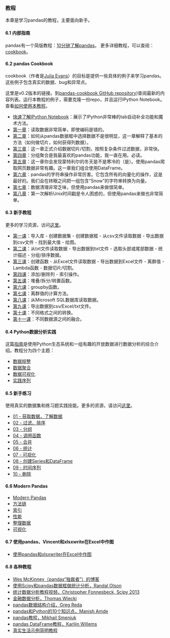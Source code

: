 ### 教程

本章是学习pandas的教程，主要面向新手。

#### 6.1 内部指南

pandas有一个简版教程：[10分钟了解pandas](http://pandas.pydata.org/pandas-docs/version/0.23/10min.html#min)。
更多详细教程，可以查阅：[cookbook](http://pandas.pydata.org/pandas-docs/version/0.23/cookbook.html#cookbook)。


#### 6.2 pandas Cookbook

cookbook（作者是[Julia Evans](https://jvns.ca/)）的目标是提供一些具体的例子来学习pandas。这些例子包含真实的数据、bug和异常点。

这里是v0.2版本的链接。到[pandas-cookbook GitHub repository](http://github.com/jvns/pandas-cookbook))查阅最新的内容列表。运行本教程的例子，需要克隆一份repo，并且运行IPython Notebook。查看[如何使用本教程](https://github.com/jvns/pandas-cookbook#how-to-use-this-cookbook)。

- [快速了解IPython Notebook](http://nbviewer.jupyter.org/github/jvns/pandas-cookbook/blob/v0.1/cookbook/A%20quick%20tour%20of%20IPython%20Notebook.ipynb)：展示了IPython非常棒的tab自动补全功能和魔术方法。
- [第一章](http://nbviewer.ipython.org/github/jvns/pandas-cookbook/blob/v0.1/cookbook/Chapter%201%20-%20Reading%20from%20a%20CSV.ipynb)：读取数据非常简单，即使编码是错的。
- [第二章](http://nbviewer.ipython.org/github/jvns/pandas-cookbook/blob/v0.1/cookbook/Chapter%202%20-%20Selecting%20data%20&%20finding%20the%20most%20common%20complaint%20type.ipynb)：如何从pandas数据框中选择数据不是很明显，这一章解释了基本的方法（如何做切片，如何获得列数据）。
- [第三章](http://nbviewer.jupyter.org/github/jvns/pandas-cookbook/blob/v0.1/cookbook/Chapter%203%20-%20Which%20borough%20has%20the%20most%20noise%20complaints%3F%20%28or%2C%20more%20selecting%20data%29.ipynb)：这一章正式介绍数据切片/切割，按照复杂条件过滤数据，非常快。
- [第四章](http://nbviewer.ipython.org/github/jvns/pandas-cookbook/blob/v0.1/cookbook/Chapter%204%20-%20Find%20out%20on%20which%20weekday%20people%20bike%20the%20most%20with%20groupby%20and%20aggregate.ipynb)：分组聚合是我最喜欢的pandas功能，我一直在用。必读。
- [第五章](http://nbviewer.jupyter.org/github/jvns/pandas-cookbook/blob/v0.1/cookbook/Chapter%205%20-%20Combining%20dataframes%20and%20scraping%20Canadian%20weather%20data.ipynb)：这一章你会发现蒙特利尔的冬天是不是寒冷的（是）。使用pandas爬取网页数据非常有趣。这一章我们组合使用DataFrame。
- [第六章](http://nbviewer.jupyter.org/github/jvns/pandas-cookbook/blob/v0.1/cookbook/Chapter%206%20-%20String%20operations%21%20Which%20month%20was%20the%20snowiest%3F.ipynb)：pandas的字符串操作非常厉害。它包含所有的向量化的操作，这是最好的。我们会在转眼之间把一组包含“Snow”的字符串转换为向量。
- [第七章](http://nbviewer.jupyter.org/github/jvns/pandas-cookbook/blob/v0.1/cookbook/Chapter%207%20-%20Cleaning%20up%20messy%20data.ipynb)：数据清理非常乏味，但使用pandas来做很简单。
- [第八章](http://nbviewer.jupyter.org/github/jvns/pandas-cookbook/blob/v0.1/cookbook/Chapter%208%20-%20How%20to%20deal%20with%20timestamps.ipynb)：第一次解析Unix时间戳是令人困惑的，但使用pandas来做也非常简单。

#### 6.3 新手教程

更多的学习资源，访问[这里](https://bitbucket.org/hrojas/learn-pandas)。
- [第一课](http://nbviewer.jupyter.org/urls/bitbucket.org/hrojas/learn-pandas/raw/master/lessons/01%20-%20Lesson.ipynb)：导入库 - 创建数据集 - 创建数据框 - 从csv文件读取数据 - 导出数据到csv文件 - 找到最大值 - 绘图。 
- [第二课](http://nbviewer.jupyter.org/urls/bitbucket.org/hrojas/learn-pandas/raw/master/lessons/01%20-%20Lesson.ipynb)：从txt文件读取数据 - 导出数据到txt文件 - 选取头部或尾部数据 - 统计描述 - 分组/排序数据。
- [第三课](http://nbviewer.jupyter.org/urls/bitbucket.org/hrojas/learn-pandas/raw/master/lessons/03%20-%20Lesson.ipynb)：创建函数 - 从Excel文件读取数据 - 导出数据到Excel文件 - 离群值 - Lambda函数 - 数据切片/切割。
- [第四课](http://nbviewer.jupyter.org/urls/bitbucket.org/hrojas/learn-pandas/raw/master/lessons/04%20-%20Lesson.ipynb)：添加/删除列 - 索引操作。
- [第五课](http://nbviewer.jupyter.org/urls/bitbucket.org/hrojas/learn-pandas/raw/master/lessons/05%20-%20Lesson.ipynb)：堆叠/拆分/转置函数。
- [第六课](http://nbviewer.jupyter.org/urls/bitbucket.org/hrojas/learn-pandas/raw/master/lessons/06%20-%20Lesson.ipynb)：groupby函数。
- [第七课](http://nbviewer.jupyter.org/urls/bitbucket.org/hrojas/learn-pandas/raw/master/lessons/07%20-%20Lesson.ipynb)：离群值的计算方法。
- [第八课](http://nbviewer.jupyter.org/urls/bitbucket.org/hrojas/learn-pandas/raw/master/lessons/08%20-%20Lesson.ipynb)：从Microsoft SQL数据库读取数据。
- [第九课](http://nbviewer.jupyter.org/urls/bitbucket.org/hrojas/learn-pandas/raw/master/lessons/09%20-%20Lesson.ipynb)：导出数据到csv/Excel/txt文件。
- [第十课](http://nbviewer.jupyter.org/urls/bitbucket.org/hrojas/learn-pandas/raw/master/lessons/10%20-%20Lesson.ipynb)：不同格式之间的转换。
- [第十一课](http://nbviewer.jupyter.org/urls/bitbucket.org/hrojas/learn-pandas/raw/master/lessons/11%20-%20Lesson.ipynb)：不同数据源之间的融合。


#### 6.4 Python数据分析实践

这篇[指南](http://wavedatalab.github.io/datawithpython/)是使用Python生态系统和一组有趣的开放数据进行数据分析的综合介绍。教程分为四个主题：
- [数据规整](http://wavedatalab.github.io/datawithpython/munge.html)
- [数据聚合](http://wavedatalab.github.io/datawithpython/aggregate.html)
- [数据可视化](http://wavedatalab.github.io/datawithpython/visualize.html)
- [实践序列](http://wavedatalab.github.io/datawithpython/timeseries.html)

#### 6.5 新手练习
使用真实的数据集和练习题实践技能。更多的资源，请访问[这里](https://github.com/guipsamora/pandas_exercises)。
- [01 - 获取数据，了解数据](https://github.com/guipsamora/pandas_exercises/tree/master/01_Getting_%26_Knowing_Your_Data)
- [02 - 过滤、排序](https://github.com/guipsamora/pandas_exercises/tree/master/02_Filtering_%26_Sorting)
- [03 - 分组](https://github.com/guipsamora/pandas_exercises/tree/master/03_Grouping)
- [04 - 调用函数](https://github.com/guipsamora/pandas_exercises/tree/master/04_Apply)
- [05 - 合并](https://github.com/guipsamora/pandas_exercises/tree/master/05_Merge)
- [06 - 统计](https://github.com/guipsamora/pandas_exercises/tree/master/06_Stats)
- [07 - 可视化](https://github.com/guipsamora/pandas_exercises/tree/master/07_Visualization)
- [08 - 创建Series和DataFrame](https://github.com/guipsamora/pandas_exercises/tree/master/08_Creating_Series_and_DataFrames/Pokemon)
- [09 - 时间序列](https://github.com/guipsamora/pandas_exercises/tree/master/09_Time_Series)
- [10 - 删除](https://github.com/guipsamora/pandas_exercises/tree/master/10_Deleting)

#### 6.6 Modern Pandas
- [Modern Pandas](http://tomaugspurger.github.io/modern-1-intro.html)
- [方法链](http://tomaugspurger.github.io/method-chaining.html)
- [索引](http://tomaugspurger.github.io/modern-3-indexes.html)
- [性能](http://tomaugspurger.github.io/modern-4-performance.html)
- [整理数据](http://tomaugspurger.github.io/modern-5-tidy.html)
- [可视化](http://tomaugspurger.github.io/modern-6-visualization.html)

#### 6.7 使用pandas、Vincent和xlsxwrite在Excel中作图

- [使用pandas和xlsxwriter在Excel中作图](https://pandas-xlsxwriter-charts.readthedocs.io/)

#### 6.8 各种教程

- [Wes McKinney（pandas“独裁者”）的博客](http://blog.wesmckinney.com/)
- [使用Scipy和pandas数据框做统计分析，Randal Olson](http://www.randalolson.com/2012/08/06/statistical-analysis-made-easy-in-python/)
- [统计数据分析教程视频，Christopher Fonnesbeck, Scipy 2013](http://conference.scipy.org/scipy2013/tutorial_detail.php?id=109)
- [金融数据分析，Thomas Wiecki](http://nbviewer.ipython.org/github/twiecki/financial-analysis-python-tutorial/blob/master/1.%20Pandas%20Basics.ipynb)
- [pandas数据结构介绍，Greg Reda](http://www.gregreda.com/2013/10/26/intro-to-pandas-data-structures/)
- [pandas和Python的10个知识点，Manish Amde](http://manishamde.github.io/blog/2013/03/07/pandas-and-python-top-10/)
- [pandas教程，Mikhail Smeniuk](http://www.bearrelroll.com/2013/05/python-pandas-tutorial)
- [pandas DataFrame教程，Karlijn Willems](http://www.datacamp.com/community/tutorials/pandas-tutorial-dataframe-python)
- [真实生活示例简明教程](https://tutswiki.com/pandas-cookbook/chapter1/)